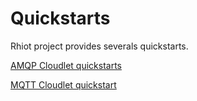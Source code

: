 # Quickstarts

Rhiot project provides severals quickstarts.


[AMQP Cloudlet quickstarts](quickstarts/mqtt_cloudlet_quickstart.md)

[MQTT Cloudlet quickstart](quickstarts/mqtt_cloudlet_quickstart.md)